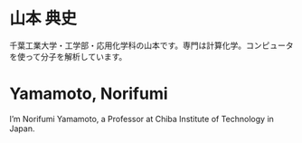 # 山本 典史

千葉工業大学・工学部・応用化学科の山本です。専門は計算化学。コンピュータを使って分子を解析しています。

# Yamamoto, Norifumi

I’m Norifumi Yamamoto, a Professor at Chiba Institute of Technology in Japan.
